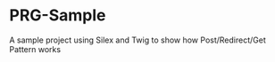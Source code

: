PRG-Sample
==========

A sample project using Silex and Twig to show how Post/Redirect/Get Pattern works
